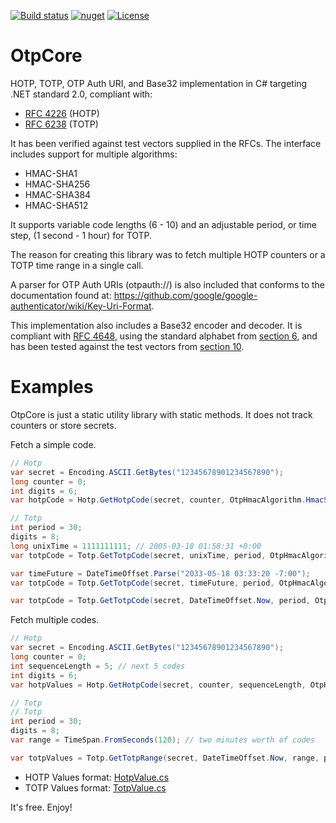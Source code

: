 [![Build status](https://img.shields.io/appveyor/build/petrsnd/OtpCore)](https://ci.appveyor.com/project/petrsnd/otpcore)
[![nuget](https://img.shields.io/nuget/vpre/OtpCore)](https://www.nuget.org/packages/OtpCore)
[![License](https://img.shields.io/github/license/petrsnd/OtpCore)](https://github.com/petrnsd/OtpCore/blob/master/LICENSE)


# OtpCore
HOTP, TOTP, OTP Auth URI, and Base32 implementation in C# targeting .NET standard 2.0, compliant with:
- [RFC 4226](https://datatracker.ietf.org/doc/html/rfc4226) (HOTP)
- [RFC 6238](https://datatracker.ietf.org/doc/html/rfc6238) (TOTP)

It has been verified against test vectors supplied in the RFCs. The interface includes support for
multiple algorithms:
- HMAC-SHA1
- HMAC-SHA256
- HMAC-SHA384
- HMAC-SHA512

It supports variable code lengths (6 - 10) and an adjustable period, or time step, (1 second - 1 hour) for TOTP.

The reason for creating this library was to fetch multiple HOTP counters or a TOTP time range in
a single call.

A parser for OTP Auth URIs (otpauth://) is also included that conforms to the documentation found at:
https://github.com/google/google-authenticator/wiki/Key-Uri-Format.

This implementation also includes a Base32 encoder and decoder. It is compliant with
[RFC 4648](https://datatracker.ietf.org/doc/html/rfc4648),
using the standard alphabet from [section 6](https://datatracker.ietf.org/doc/html/rfc4648#section-6),
and has been tested against the test vectors from
[section 10](https://datatracker.ietf.org/doc/html/rfc4648#section-10).

# Examples
OtpCore is just a static utility library with static methods.  It does not track counters or
store secrets.

Fetch a simple code.

```C#
// Hotp
var secret = Encoding.ASCII.GetBytes("12345678901234567890");
long counter = 0;
int digits = 6;
var hotpCode = Hotp.GetHotpCode(secret, counter, OtpHmacAlgorithm.HmacSha1, digits));

// Totp
int period = 30;
digits = 8;
long unixTime = 1111111111; // 2005-03-18 01:58:31 +0:00
var totpCode = Totp.GetTotpCode(secret, unixTime, period, OtpHmacAlgorithm.HmacSha1, digits);

var timeFuture = DateTimeOffset.Parse("2033-05-18 03:33:20 -7:00");
var totpCode = Totp.GetTotpCode(secret, timeFuture, period, OtpHmacAlgorithm.HmacSha1, digits);

var totpCode = Totp.GetTotpCode(secret, DateTimeOffset.Now, period, OtpHmacAlgorithm.HmacSha1, digits);
```

Fetch multiple codes.

```C#
// Hotp
var secret = Encoding.ASCII.GetBytes("12345678901234567890");
long counter = 0;
int sequenceLength = 5; // next 5 codes
int digits = 6;
var hotpValues = Hotp.GetHotpCode(secret, counter, sequenceLength, OtpHmacAlgorithm.HmacSha1, digits));

// Totp
// Totp
int period = 30;
digits = 8;
var range = TimeSpan.FromSeconds(120); // two minutes worth of codes

var totpValues = Totp.GetTotpRange(secret, DateTimeOffset.Now, range, period, OtpHmacAlgorithm.HmacSha1, digits);
```

- HOTP Values format: [HotpValue.cs](OtpCore/HotpValue.cs)
- TOTP Values format: [TotpValue.cs](OtpCore/TotpValue.cs)

It's free. Enjoy!
